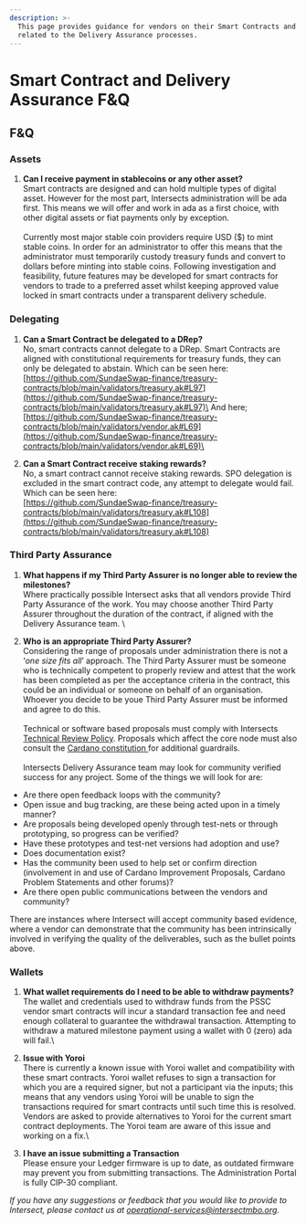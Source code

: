 ```yaml
---
description: >-
  This page provides guidance for vendors on their Smart Contracts and anything
  related to the Delivery Assurance processes.
---
```


# Smart Contract and Delivery Assurance F\&Q

## F\&Q

### Assets

1. **Can I receive payment in stablecoins or any other asset?**\
   Smart contracts are designed and can hold multiple types of digital asset. However for the most part, Intersects administration will be ada first. This means we will offer and work in ada as a first choice, with other digital assets or fiat payments only by exception.\
   \
   Currently most major stable coin providers require USD ($) to mint stable coins. In order for an administrator to offer this means that the administrator must temporarily custody treasury funds and convert to dollars before minting into stable coins. Following investigation and feasibility, future features may be developed for smart contracts for vendors to trade to a preferred asset whilst keeping approved value locked in smart contracts under a transparent delivery schedule.

### Delegating

1. **Can a Smart Contract be delegated to a DRep?**\
   No, smart contracts cannot delegate to a DRep. Smart Contracts are aligned with constitutional requirements for treasury funds, they can only be delegated to abstain. Which can be seen here:\
   [https://github.com/SundaeSwap-finance/treasury-contracts/blob/main/validators/treasury.ak#L97](https://github.com/SundaeSwap-finance/treasury-contracts/blob/main/validators/treasury.ak#L97)\
   And here;\
   [https://github.com/SundaeSwap-finance/treasury-contracts/blob/main/validators/vendor.ak#L69](https://github.com/SundaeSwap-finance/treasury-contracts/blob/main/validators/vendor.ak#L69)\

2. **Can a Smart Contract receive staking rewards?**\
   No, a smart contract cannot receive staking rewards. SPO delegation is excluded in the smart contract code, any attempt to delegate would fail. Which can be seen here:\
   [https://github.com/SundaeSwap-finance/treasury-contracts/blob/main/validators/treasury.ak#L108](https://github.com/SundaeSwap-finance/treasury-contracts/blob/main/validators/treasury.ak#L108)

### Third Party Assurance

1. **What happens if my Third Party Assurer is no longer able to review the milestones?**\
   Where practically possible Intersect asks that all vendors provide Third Party Assurance of the work. You may choose another Third Party Assurer throughout the duration of the contract, if aligned with the Delivery Assurance team. \

2. **Who is an appropriate Third Party Assurer?**\
   Considering the range of proposals under administration there is not a ‘_one size fits all_’ approach. The Third Party Assurer must be someone who is technically competent to properly review and attest that the work has been completed as per the acceptance criteria in the contract, this could be an individual or someone on behalf of an organisation. Whoever you decide to be youe Third Party Assurer must be informed and agree to do this.\
   \
   Technical or software based proposals must comply with Intersects [Technical Review Policy](https://docs.intersectmbo.org/legal/policies-and-conditions/intersect-administration-policies/technical-review-policy). Proposals which affect the core node must also consult the [Cardano constitution ](https://docs.intersectmbo.org/archive/cardano-governance-archive/cardano-constitution/read-the-cardano-constitution)for additional guardrails.\
   \
   Intersects Delivery Assurance team may look for community verified success for any project. Some of the things we will look for are:

* Are there open feedback loops with the community?
* Open issue and bug tracking, are these being acted upon in a timely manner?
* Are proposals being developed openly through test-nets or through prototyping, so progress can be verified?
* Have these prototypes and test-net versions had adoption and use?
* Does documentation exist?
* Has the community been used to help set or confirm direction (involvement in and use of Cardano Improvement Proposals, Cardano Problem Statements and other forums)?
* Are there open public communications between the vendors and community?

There are instances where Intersect will accept community based evidence, where a vendor can demonstrate that the community has been intrinsically involved in verifying the quality of the deliverables, such as the bullet points above.

### Wallets

1. **What wallet requirements do I need to be able to withdraw payments?**\
   The wallet and credentials used to withdraw funds from the PSSC vendor smart contracts will incur a standard transaction fee and need enough collateral to guarantee the withdrawal transaction. Attempting to withdraw a matured milestone payment using a wallet with 0 (zero) ada will fail.\

2. **Issue with Yoroi**\
   There is currently a known issue with Yoroi wallet and compatibility with these smart contracts. Yoroi wallet refuses to sign a transaction for which you are a required signer, but not a participant via the inputs; this means that any vendors using Yoroi will be unable to sign the transactions required for smart contracts until such time this is resolved. Vendors are asked to provide alternatives to Yoroi for the current smart contract deployments. The Yoroi team are aware of this issue and working on a fix.\

3. **I have an issue submitting a Transaction**\
   Please ensure your Ledger firmware is up to date, as outdated firmware may prevent you from submitting transactions. The Administration Portal is fully CIP-30 compliant.

_If you have any suggestions or feedback that you would like to provide to Intersect, please contact us at operational-services@intersectmbo.org._&#x20;
